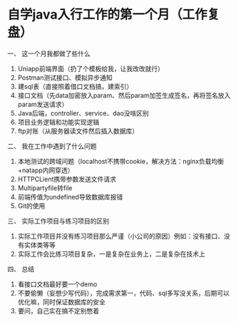 # 自学java入行工作的第一个月（工作复盘）

一、 这一个月我都做了些什么

1. Uniapp前端界面（扔了个模板给我，让我改改就行）
2. Postman测试接口、模拟异步通知
3. 建sql表（直接照着借口文档搞，建索引）
4. 接口文档（先data加密放入param、然后param加签生成签名，再将签名放入param发送请求）
5. Java后端，controller、service、dao没啥区别
6. 项目业务逻辑和功能实现逻辑
7. ftp对账（从服务器读文件然后插入数据库）

二、 我在工作中遇到了什么问题

1. 本地测试的跨域问题（localhost不携带cookie，解决方法：nginx负载均衡+natapp内网穿透）
2. HTTPCLient携带参数发送文件请求
3. Multipartyfile转file
4. 前端传值为undefined导致数据库报错
5. Git的使用

三、 实际工作项目与练习项目的区别

1. 实际工作项目并没有练习项目那么严谨（小公司的原因）例如：没有接口、没有实体类等等
2. 实际工作会比练习项目复杂，一是复杂在业务上，二是复杂在技术上

四、 总结

1. 看接口文档最好要一个demo
2. 不要偷懒（妄想少写代码），完成需求第一，代码、sql多写没关系，后期可以优化嘛，同时保证数据库的安全
3. 要问，自己实在搞不定别憋着